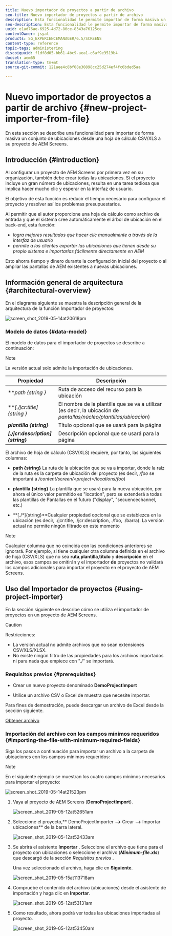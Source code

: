 ```yaml
---
title: Nuevo importador de proyectos a partir de archivo
seo-title: Nuevo importador de proyectos a partir de archivo
description: Esta funcionalidad le permite importar de forma masiva un conjunto de ubicaciones desde una hoja de cálculo CSV/XLS a su proyecto de AEM Screens.
seo-description: Esta funcionalidad le permite importar de forma masiva un conjunto de ubicaciones desde una hoja de cálculo CSV/XLS a su proyecto de AEM Screens.
uuid: e1ad76ae-6925-4d72-80ce-8343a76125ce
contentOwner: jsyal
products: SG_EXPERIENCEMANAGER/6.5/SCREENS
content-type: reference
topic-tags: administering
discoiquuid: f1df8d05-bb61-4bc9-aea1-c6af9e3519b4
docset: aem65
translation-type: tm+mt
source-git-commit: 121aee4c8bf08e30898cc25d274ef4fc6bded5aa

---
```



# Nuevo importador de proyectos a partir de archivo {#new-project-importer-from-file}

En esta sección se describe una funcionalidad para importar de forma masiva un conjunto de ubicaciones desde una hoja de cálculo CSV/XLS a su proyecto de AEM Screens.

## Introducción {#introduction}

Al configurar un proyecto de AEM Screens por primera vez en su organización, también debe crear todas las ubicaciones. Si el proyecto incluye un gran número de ubicaciones, resulta en una tarea tediosa que implica hacer mucho clic y esperar en la interfaz de usuario.

El objetivo de esta función es reducir el tiempo necesario para configurar el proyecto y resolver así los problemas presupuestarios.

Al permitir que el autor proporcione una hoja de cálculo como archivo de entrada y que el sistema cree automáticamente el árbol de ubicación en el back-end, esta función:

* *logra mejores resultados que hacer clic manualmente a través de la interfaz de usuario*
* *permite a los clientes exportar las ubicaciones que tienen desde su propio sistema e importarlas fácilmente directamente en AEM*

Esto ahorra tiempo y dinero durante la configuración inicial del proyecto o al ampliar las pantallas de AEM existentes a nuevas ubicaciones.

## Información general de arquitectura {#architectural-overview}

En el diagrama siguiente se muestra la descripción general de la arquitectura de la función Importador de proyectos:

![screen_shot_2019-05-14at20618pm](assets/screen_shot_2019-05-14at20618pm.png)

### Modelo de datos {#data-model}

El modelo de datos para el importador de proyectos se describe a continuación:

>[!NOTE]
>
>La versión actual solo admite la importación de ubicaciones.

| **Propiedad** | **Descripción** |
|---|---|
| ***path {string *}** | Ruta de acceso del recurso para la ubicación |
| ***[./jcr:title]{string *}** | El nombre de la plantilla que se va a utilizar (es decir, la ubicación de *pantallas/núcleo/plantillas/ubicación*) |
| ***plantilla {string}*** | Título opcional que se usará para la página |
| ***[./jcr:description]{string}*** | Descripción opcional que se usará para la página |

El archivo de hoja de cálculo (CSV/XLS) requiere, por tanto, las siguientes columnas:

* **path {string}** La ruta de la ubicación que se va a importar, donde la raíz de la ruta es la carpeta de ubicación del proyecto (es decir, */foo* se importará a */content/screen/&lt;project>/locations/foo*)

* **plantilla {string}** La plantilla que se usará para la nueva ubicación, por ahora el único valor permitido es &quot;location&quot;, pero se extenderá a todas las plantillas de Pantallas en el futuro (&quot;display&quot;, &quot;secuencechannel, etc.)
* **[./*]{string}**Cualquier propiedad opcional que se establezca en la ubicación (es decir, ./jcr:title, ./jcr:description, ./foo, ./barra). La versión actual no permite ningún filtrado en este momento

>[!NOTE]
>
>Cualquier columna que no coincida con las condiciones anteriores se ignorará. Por ejemplo, si tiene cualquier otra columna definida en el archivo de hoja (CSV/XLS) que no sea **ruta**,**plantilla**,**título** y **descripción** en el archivo, esos campos se omitirán y el importador **de** proyectos no validará los campos adicionales para importar el proyecto en el proyecto de AEM Screens.

## Uso del Importador de proyectos {#using-project-importer}

En la sección siguiente se describe cómo se utiliza el importador de proyectos en un proyecto de AEM Screens.

>[!CAUTION]
>
>Restricciones:
>
>* La versión actual no admite archivos que no sean extensiones CSV/XLS/XLSX.
>* No existe ningún filtro de las propiedades para los archivos importados ni para nada que empiece con &quot;./&quot; se importará.
>



### Requisitos previos {#prerequisites}

* Crear un nuevo proyecto denominado **DemoProjectImport**

* Utilice un archivo CSV o Excel de muestra que necesite importar.

Para fines de demostración, puede descargar un archivo de Excel desde la sección siguiente.

[Obtener archivo](assets/minimal-file.xls)

### Importación del archivo con los campos mínimos requeridos {#importing-the-file-with-minimum-required-fields}

Siga los pasos a continuación para importar un archivo a la carpeta de ubicaciones con los campos mínimos requeridos:

>[!NOTE]
>
>En el siguiente ejemplo se muestran los cuatro campos mínimos necesarios para importar el proyecto:

![screen_shot_2019-05-14at21523pm](assets/screen_shot_2019-05-14at21523pm.png)

1. Vaya al proyecto de AEM Screens (**DemoProjectImport**).

   ![screen_shot_2019-05-12at52651am](assets/screen_shot_2019-05-12at52651am.png)

1. Seleccione el proyecto,** DemoProjectImporter **—>** Crear **—>** Importar ubicaciones** de la barra lateral.

   ![screen_shot_2019-05-12at52433am](assets/screen_shot_2019-05-12at52433am.png)

1. Se abrirá el asistente **Importar** . Seleccione el archivo que tiene para el proyecto con ubicaciones o seleccione el archivo (***Minimum-file.xls***) que descargó de la sección *Requisitos previos* .

   Una vez seleccionado el archivo, haga clic en **Siguiente**.

   ![screen_shot_2019-05-15at113718am](assets/screen_shot_2019-05-15at113718am.png)

1. Compruebe el contenido del archivo (ubicaciones) desde el asistente de importación y haga clic en **Importar**.

   ![screen_shot_2019-05-12at53131am](assets/screen_shot_2019-05-12at53131am.png)

1. Como resultado, ahora podrá ver todas las ubicaciones importadas al proyecto.

   ![screen_shot_2019-05-12at53450am](assets/screen_shot_2019-05-12at53450am.png)

